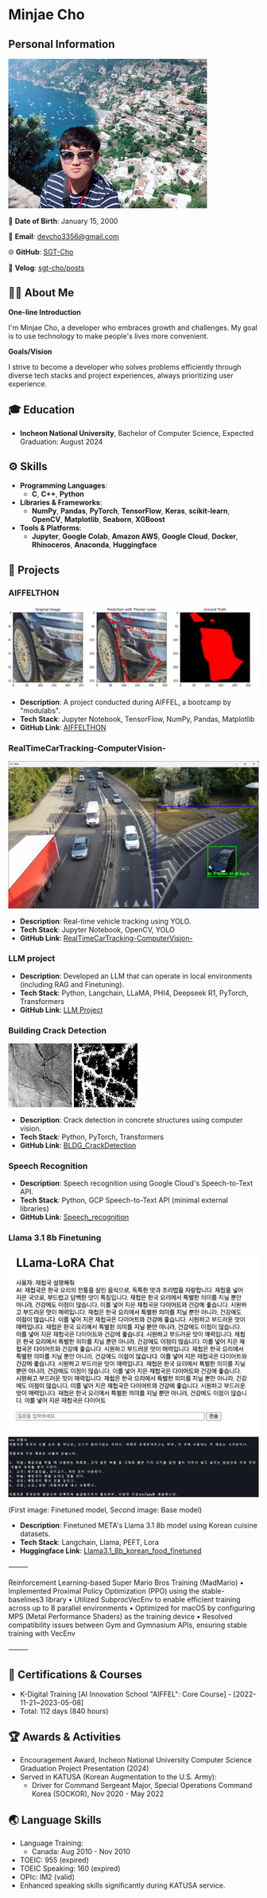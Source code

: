 # Minjae Cho

## Personal Information

![Profile](./assets/profile.jpg)

📅 **Date of Birth**: January 15, 2000

📧 **Email**: devcho3356@gmail.com

🌐 **GitHub**: [SGT-Cho](https://github.com/SGT-Cho)

📝 **Velog**: [sgt-cho/posts](https://velog.io/@sgt-cho/posts)

## 👨‍💻 About Me

**One-line Introduction**

I'm Minjae Cho, a developer who embraces growth and challenges. My goal is to use technology to make people's lives more convenient.

**Goals/Vision**

I strive to become a developer who solves problems efficiently through diverse tech stacks and project experiences, always prioritizing user experience.

## 🎓 Education

- **Incheon National University**, Bachelor of Computer Science, Expected Graduation: August 2024

## ⚙️ Skills

- **Programming Languages**:
    - **C**, **C++**, **Python**
- **Libraries & Frameworks**:
    - **NumPy**, **Pandas**, **PyTorch**, **TensorFlow**, **Keras**, **scikit-learn**, **OpenCV**, **Matplotlib**, **Seaborn**, **XGBoost**
- **Tools & Platforms**:
    - **Jupyter**, **Google Colab**, **Amazon AWS**, **Google Cloud**, **Docker**, **Rhinoceros**, **Anaconda**, **Huggingface**

## 📂 Projects

### AIFFELTHON

![aiffelton.png](./assets/aiffelton.png)

- **Description**: A project conducted during AIFFEL, a bootcamp by "modulabs".
- **Tech Stack**: Jupyter Notebook, TensorFlow, NumPy, Pandas, Matplotlib
- **GitHub Link**: [AIFFELTHON](https://github.com/SGT-Cho/AIFFELTHON)

### RealTimeCarTracking-ComputerVision-

![cardetection.png](./assets/cardetection.png)

- **Description**: Real-time vehicle tracking using YOLO.
- **Tech Stack**: Jupyter Notebook, OpenCV, YOLO
- **GitHub Link**: [RealTimeCarTracking-ComputerVision-](https://github.com/SGT-Cho/RealTimeCarTracking-ComputerVision-)

### LLM project

- **Description**: Developed an LLM that can operate in local environments (including RAG and Finetuning).
- **Tech Stack**: Python, Langchain, LLaMA, PHI4, Deepseek R1, PyTorch, Transformers
- **GitHub Link**: [LLM Project](https://github.com/SGT-Cho/LLM)

### Building Crack Detection

![Original Image](./assets/bldgcrack.jpg)
![Example Prediction](./assets/bldgcrack2.png)

- **Description**: Crack detection in concrete structures using computer vision.
- **Tech Stack**: Python, PyTorch, Transformers
- **GitHub Link**: [BLDG_CrackDetection](https://github.com/SGT-Cho/BldgCrackDetection)

### Speech Recognition

- **Description**: Speech recognition using Google Cloud's Speech-to-Text API.
- **Tech Stack**: Python, GCP Speech-to-Text API (minimal external libraries)
- **GitHub Link**: [Speech_recognition](https://github.com/SGT-Cho/speech_recognition)

### Llama 3.1 8b Finetuning

![finetuned](./assets/finetuned2.png)
![unfinetuned](./assets/finetuned1.png)

(First image: Finetuned model, Second image: Base model)

- **Description**: Finetuned META's Llama 3.1 8b model using Korean cuisine datasets.
- **Tech Stack**: Langchain, Llama, PEFT, Lora
- **Huggingface Link**: [Llama3.1_8b_korean_food_finetuned](https://huggingface.co/mobilelife)

⸻

Reinforcement Learning-based Super Mario Bros Training (MadMario)
	•	Implemented Proximal Policy Optimization (PPO) using the stable-baselines3 library
	•	Utilized SubprocVecEnv to enable efficient training across up to 8 parallel environments
	•	Optimized for macOS by configuring MPS (Metal Performance Shaders) as the training device
	•	Resolved compatibility issues between Gym and Gymnasium APIs, ensuring stable training with VecEnv

⸻

## 📜 Certifications & Courses

- K-Digital Training [AI Innovation School "AIFFEL": Core Course] - [2022-11-21~2023-05-08]
- Total: 112 days (840 hours)

## 🏆 Awards & Activities

- Encouragement Award, Incheon National University Computer Science Graduation Project Presentation (2024)
- Served in KATUSA (Korean Augmentation to the U.S. Army):
    - Driver for Command Sergeant Major, Special Operations Command Korea (SOCKOR), Nov 2020 - May 2022

## 🌏 Language Skills

- Language Training:
    - Canada: Aug 2010 - Nov 2010
- TOEIC: 955 (expired)
- TOEIC Speaking: 160 (expired)
- OPIc: IM2 (valid)
- Enhanced speaking skills significantly during KATUSA service.

